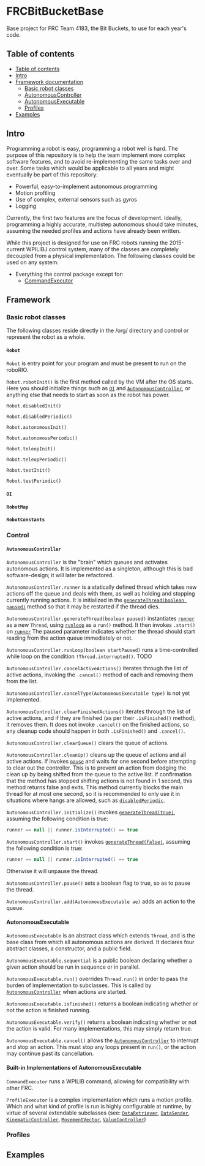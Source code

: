 # FRCBitBucketBase
Base project for FRC Team 4183, the Bit Buckets, to use for each year's code.



## Table of contents

- [Table of contents](#table-of-contents)
- [Intro](#intro)
- [Framework documentation](#frameworkdocumentation)
	- [Basic robot classes](#basic-robot-classes)
	- [AutonomousController](#autonomouscontroller)
	- [AutonomousExecutable](#autonomousexecutable)
	- [Profiles](#profiles)
- [Examples](#examples)


## Intro

Programming a robot is easy, programming a robot well is hard. The purpose of this repository is to help the team implement more complex software features, and to avoid re-implementing the same tasks over and over. Some tasks which would be applicable to all years and might eventually be part of this repository:
- Powerful, easy-to-implement autonomous programming
- Motion profiling
- Use of complex, external sensors such as gyros
- Logging

Currently, the first two features are the focus of development. Ideally, programming a highly accurate, multistep autonomous should take minutes, assuming the needed profiles and actions have already been written.

While this project is designed for use on FRC robots running the 2015-current WPILIBJ control system, many of the classes are completely decoupled from a physical implementation. The following classes could be used on any system:
- Everything the control package except for:
	- [CommandExecutor](#commandexecutor)

## Framework

### Basic robot classes

The following classes reside directly in the /org/ directory and control or represent the robot as a whole.

#### `Robot`

`Robot` is entry point for your program and must be present to run on the roboRIO.

<a name="robot-robotinit"></a>
`Robot.robotInit()` is the first method called by the VM after the OS starts. Here you should initialize things such as [`OI`](#oi) and [`AutonomousController`](#autonomouscontroller), or anything else that needs to start as soon as the robot has power.

<a name="robot-disabledinit"></a>
`Robot.disabledInit()`

<a name="robot-disabledperiodic"></a>
`Robot.disabledPeriodic()`

<a name="robot-autonomousinit"></a>
`Robot.autonomousInit()`

<a name="robot-autonomousperiodic"></a>
`Robot.autonomousPeriodic()`

<a name="robot-teleopinit"></a>
`Robot.teleopInit()`

<a name="robot-teleopperiodic"></a>
`Robot.teleopPeriodic()`

<a name="robot-testinit"></a>
`Robot.testInit()`

<a name="robot-testperiodic"></a>
`Robot.testPeriodic()`

#### `OI`

#### `RobotMap`

#### `RobotConstants`

### Control


#### `AutonomousController`

<a name="autonomouscontroller"></a>
`AutonomousController` is the "brain" which queues and activates autonomous actions. It is implemented as a singleton, although this is bad software-design; it will later be refactored.

<a name="autonomouscontroller-runner"></a>
`AutonomousController.runner` is a statically defined thread which takes new actions off the queue and deals with them, as well as holding and stopping currently running actions. It is initialized in the [`generateThread(boolean paused)`](#autonomouscontroller-generatethread) method so that it may be restarted if the thread dies.

<a name="autonomouscontroller-generatethread"></a>
`AutonomousController.generateThread(boolean paused)` instantiates [`runner`](#autonomouscontroller-runner) as a new `Thread`, using [`runloop`](#autonomouscontroller-runloop) as a `run()` method. It then invokes `.start()` on [`runner`](#autonomouscontroller-runner) The paused parameter indicates whether the thread should start reading from the action queue immediately or not.

<a name="autonomouscontroller-runloop"></a>
`AutonomousController.runLoop(boolean startPaused)` runs a time-controlled while loop on the condition `!Thread.interrupted()`. TODO

<a name="autonomouscontroller-cancelactiveactions"></a>
`AutonomousController.cancelActiveActions()` iterates through the list of active actions, invoking the `.cancel()` method of each and removing them from the list.

<a name="autonomouscontroller-canceltype"></a>
`AutonomousController.cancelType(AutonomousExecutable type)` is not yet implemented.

<a name="autonomouscontroller-clearfinishedactions"></a>
`AutonomousController.clearFinishedActions()` iterates through the list of active actions, and if they are finished (as per their `.isFinished()` method), it removes them. It does not invoke `.cancel()` on the finished actions, so any cleanup code should happen in both `.isFinished()` and `.cancel()`.

<a name="autonomouscontroller-clearqueue"></a>
`AutonomousController.clearQueue()` clears the queue of actions.

<a name="autonomouscontroller-cleanup"></a>
`AutonomousController.cleanUp()` cleans up the queue of actions and all active actions. If invokes [`pause`](#autonomouscontroller-pause) and waits for one second before attempting to clear out the controller. This is to prevent an action from dodging the clean up by being shifted from the queue to the active list. If confirmation that the method has stopped shifting actions is not found in 1 second, this method returns false and exits. This method currently blocks the main thread for at most one second, so it is recommended to only use it in situations where hangs are allowed, such as [`disabledPeriodic`](#robot-disabledperiodic).

<a name="autonomouscontroller-initialize"></a>
`AutonomousController.initialize()` invokes [`generateThread(true)`](#autonomouscontroller-generatethread), assuming the following condition is true:
```java
runner == null || runner.isInterrupted() == true
```

<a name="autonomouscontroller-start()"></a>
`AutonomousController.start()` invokes [`generateThread(false)`](#autonomouscontroller-generatethread), assuming the following condition is true:
```java
runner == null || runner.isInterrupted() == true
````
Otherwise it will unpause the thread.

<a name="autonomouscontroller-pause"></a>
`AutonomousController.pause()` sets a boolean flag to true, so as to pause the thread. 

<a name="autonomouscontroller-add"></a>
`AutonomousController.add(AutonomousExecutable ae)` adds an action to the queue.


#### AutonomousExecutable

<a name="autonomousexecutable"></a>
`AutonomousExecutable` is an abstract class which extends `Thread`, and is the base class from which all autonomous actions are derived. It declares four abstract classes, a constructor, and a public field.

<a name="autonomousexecutable-sequential"></a>
`AutonomousExecutable.sequential` is a public boolean declaring whether a given action should be run in sequence or in parallel.

<a name="autonomousexecutable-run"></a>
`AutonomousExecutable.run()` overrides `Thread.run()` in order to pass the burden of implementation to subclasses. This is called by [`AutonomousController`](#autonomouscontroller) when actions are started.

<a name="autonomousexecutable-isFinished"></a>
`AutonomousExecutable.isFinished()` returns a boolean indicating whether or not the action is finished running.

<a name="autonomousexecutable-verify"></a>
`AutonomousExecutable.verify()` returns a boolean indicating whether or not the action is valid. For many implementations, this may simply return true.

<a name="autonomousexecutable-cancel"></a>
`AutonomousExecutable.cancel()` allows the [`AutonomousController`](#autonomouscontroller) to interrupt and stop an action. This must stop any loops present in `run()`, or the action may continue past its cancellation.

#### Built-in Implementations of AutonomousExecutable

<a name="CommandExecutor"></a>
`CommandExecutor` runs a WPILIB command, allowing for compatibility with other FRC.

<a name="ProfileExecutor"></a>
`ProfileExecutor` is a complex implementation which runs a motion profile. Which and what kind of profile is run is highly configurable at runtime, by virtue of several extendable subclasses (see: [`DataRetriever`](#dataretriever), [`DataSender`](#datasender), [`KinematicController`](#kinematiccontroller), [`MovementVector`](#movementvector), [`ValueController`](#valuecontroller))

### Profiles



## Examples
